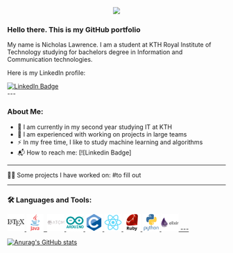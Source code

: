 <div id = "header", align="center">
  <img src = "https://media.giphy.com/media/TEEGg4xCGy1ZVykRzI/giphy.gif" , width ="150"/>
</div>

### Hello there. This is my GitHub portfolio
My name is Nicholas Lawrence. I am a student at KTH Royal Institute of Technology studying for bachelors degree in Information and Communication technologies.

Here is my LinkedIn profile:
<div id="badges">
  <a href="https://www.linkedin.com/in/niclaw/">
    <img src="https://img.shields.io/badge/LinkedIn-blue?style=for-the-badge&logo=linkedin&logoColor=white" alt="LinkedIn Badge"/>
  </a>
<div align="center">
</div>
 ---

### About Me:
  - 🌱 I am currently in my second year studying IT at KTH
  - 💬 I am experienced with working on projects in large teams
  - ⚡ In my free time, I like to study machine learning and algorithms
  - 📬 How to reach me: [![Linkedin Badge]
  
  ---
👨‍💻 Some projects I have worked on:
#to fill out

  ---
### :hammer_and_wrench: Languages and Tools:
  <div>
    <a href="https://www.latex-project.org/">
      <img src="https://github.com/devicons/devicon/blob/master/icons/latex/latex-original.svg" title="LaTeX" **alt="Latex" width="40" height="40"/>
    <a href="https://www.java.com/en/">
      <img src="https://github.com/devicons/devicon/blob/master/icons/java/java-original-wordmark.svg" title="Java Programming Language" alt="Java" width="40"                height="40"/>&nbsp;
    <a href="https://atom.io/">
      <img src="https://github.com/devicons/devicon/blob/master/icons/atom/atom-original-wordmark.svg" title="Atom" **alt="Atom" width="40" height="40"/>
    <a href="https://www.arduino.cc/">
      <img src="https://github.com/devicons/devicon/blob/master/icons/arduino/arduino-original-wordmark.svg" title="Arduino" **alt="Arduino" width="40" height="40"/>
    <a href="https://www.cprogramming.com/">
      <img src="https://github.com/devicons/devicon/blob/master/icons/c/c-original.svg" title="C Programming Language" **alt="C" width="40" height="40"/>
    <a href="https://reactnative.dev/">
      <img src="https://github.com/devicons/devicon/blob/master/icons/react/react-original.svg" title="React Native" **alt="Slack" width="40" height="40"/>
    <a href="https://www.ruby-lang.org/en/">
      <img src="https://github.com/devicons/devicon/blob/master/icons/ruby/ruby-original-wordmark.svg" title="Ruby Programming Language" **alt="Ruby" width="40"              height="40"/>
    <a href="https://www.python.org/">
      <img src="https://github.com/devicons/devicon/blob/master/icons/python/python-original-wordmark.svg" title="Python Programming Language" **alt="Python"                  width="40" height="40"/>
    <a href="https://elixir-lang.org/">
      <img src="https://github.com/devicons/devicon/blob/master/icons/elixir/elixir-original-wordmark.svg" title="Elixir Programming Language" **alt="Elixir"                  width="40" height="40"/>
  ---

[![Anurag's GitHub stats](https://github-readme-stats.vercel.app/api?username=QBigTree)](https://github.com/anuraghazra/github-readme-stats)


